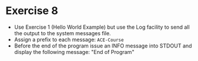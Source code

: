 # Exercise 8

* Use Exercise 1 (Hello World Example) but use the Log facility to send all the output
    to the system messages file.
* Assign a prefix to each message: `ACE-Course`
* Before the end of the program issue an INFO message into STDOUT and display the following message: "End of Program"
